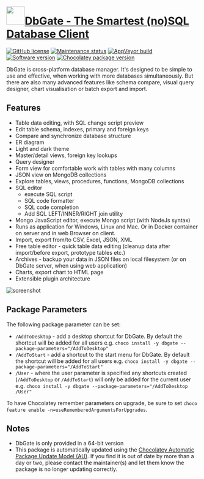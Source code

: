 # [<img src="https://cdn.jsdelivr.net/gh/dgalbraith/chocolatey-packages@29da18f87fbac2bbe3e9321728c76c57dce0eb9a/icons/dbgate.png" width="48" height="48" />DbGate - The Smartest (no)SQL Database Client](https://chocolatey.org/packages/dbgate)

[![GitHub license](https://img.shields.io/github/license/dbgate/dbgate)](https://github.com/dbgate/dbgate/blob/master/LICENSE)
[![Maintenance status](https://img.shields.io/badge/maintained%3F-yes-green.svg)](https://gitHub.com/dgalbraith/chocolatey-packages/graphs/commit-activity)
[![AppVeyor build](https://img.shields.io/appveyor/ci/dgalbraith/chocolatey-packages)](https://ci.appveyor.com/project/dgalbraith/chocolatey-packages)
[![Software version](https://img.shields.io/badge/Source-v5.2.6-blue)](https://github.com/mongodb/mongocli/releases/tag/v5.2.6)
[![Chocolatey package version](https://img.shields.io/chocolatey/v/dbgate?label=Chocolatey)](https://chocolatey.org/packages/dbgate)

DbGate is cross-platform database manager. It's designed to be simple to use and effective, when working
with more databases simultaneously. But there are also many advanced features like schema compare, visual
query designer, chart visualisation or batch export and import.

## Features

* Table data editing, with SQL change script preview
* Edit table schema, indexes, primary and foreign keys
* Compare and synchronize database structure
* ER diagram
* Light and dark theme
* Master/detail views, foreign key lookups
* Query designer
* Form view for comfortable work with tables with many columns
* JSON view on MongoDB collections
* Explore tables, views, procedures, functions, MongoDB collections
* SQL editor
  * execute SQL script
  * SQL code formatter
  * SQL code completion
  * Add SQL LEFT/INNER/RIGHT join utility
* Mongo JavaScript editor, execute Mongo script (with NodeJs syntax)
* Runs as application for Windows, Linux and Mac. Or in Docker container on server and in web Browser on client.
* Import, export from/to CSV, Excel, JSON, XML
* Free table editor - quick table data editing (cleanup data after import/before export, prototype tables etc.)
* Archives - backup your data in JSON files on local filesystem (or on DbGate server, when using web application)
* Charts, export chart to HTML page
* Extensible plugin architecture

![screenshot](https://cdn.jsdelivr.net/gh/dgalbraith/chocolatey-packages@29da18f87fbac2bbe3e9321728c76c57dce0eb9a/automatic/dbgate/screenshot.png)

## Package Parameters

The following package parameter can be set:

* `/AddToDesktop` - add a desktop shortcut for DbGate.  By default the shortcut will be added for all users
e.g. `choco install -y dbgate --package-parameters="/AddToDesktop"`
* `/AddToStart` - add a shortcut to the start menu for DbGate.  By default the shortcut will be added for all users
e.g. `choco install -y dbgate --package-parameters="/AddToStart"`
* `/User` - where the user parameter is specified any shortcuts created (`/AddToDesktop` or `/AddToStart`) will only
be added for the current user
e.g. `choco install -y dbgate --package-parameters="/AddToDesktop /User"`

To have Chocolatey remember parameters on upgrade, be sure to set `choco feature enable -n=useRememberedArgumentsForUpgrades`.

## Notes

* DbGate is only provided in a 64-bit version
* This package is automatically updated using the [Chocolatey Automatic Package Update Model (AU)](https://github.com/majkinetor/au/blob/master/README.md).
If you find it is out of date by more than a day or two, please contact the maintainer(s) and let them know the package is no longer updating correctly.

